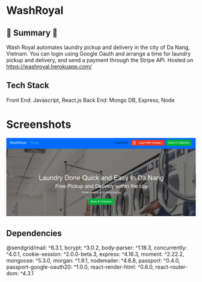 # WashRoyal

## :round_pushpin: Summary :round_pushpin:

Wash Royal automates laundry pickup and delivery in the city of Da Nang, Vietnam. You can login using Google Oauth and arrange a time for laundry pickup and delivery, and send a payment through the Stripe API. Hosted on https://washroyal.herokuapp.com/

## Tech Stack

Front End: Javascript, React.js
Back End: Mongo DB, Express, Node

# Screenshots

![Main Page](/client/public/pictures/wash-royal.png?raw=true 'Landing Page')

## Dependencies

@sendgrid/mail: ^6.3.1,
bcrypt: ^3.0.2,
body-parser: ^1.18.3,
concurrently: ^4.0.1,
cookie-session: ^2.0.0-beta.3,
express: ^4.16.3,
moment: ^2.22.2,
mongoose: ^5.3.0,
morgan: ^1.9.1,
nodemailer: ^4.6.8,
passport: ^0.4.0,
passport-google-oauth20: ^1.0.0,
react-render-html: ^0.6.0,
react-router-dom: ^4.3.1
